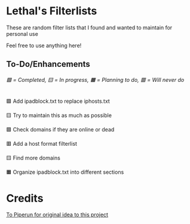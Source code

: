 # Lethal's Filterlists

These are random filter lists that I found and wanted to maintain for personal use

Feel free to use anything here!

## To-Do/Enhancements
###### 🟩 = Completed, 🟨 = In progress, 🟧 = Planning to do, 🟥 = Will never do

🟩 Add ipadblock.txt to replace iphosts.txt

🟨 Try to maintain this as much as possible
 
🟩 Check domains if they are online or dead

🟥 Add a host format filterlist
 
🟨 Find more domains

🟧 Organize ipadblock.txt into different sections


# Credits
[To Piperun for original idea to this project](https://github.com/piperun/iploggerfilter)
